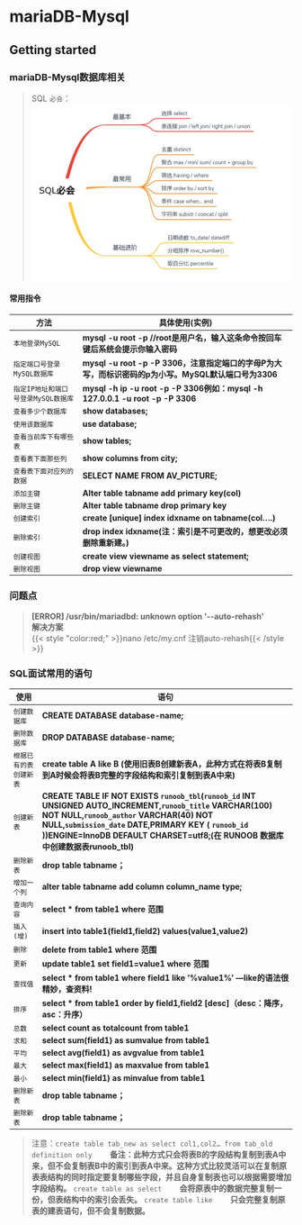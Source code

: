 # mariaDB-Mysql


## Getting started

<!-- {.-three-column} -->
### mariaDB-Mysql数据库相关
<!--more-->
<!-- {.-prime} -->
> SQL `必会`：
> ![SQL必会](/images/SQL.jpg "SQL必会")  


#### 常用指令
|      方法       |            具体使用(实例)          |
| -------------- | -------------------------------- |
|     `本地登录MySQL`     |**mysql -u root -p   //root是用户名，输入这条命令按回车键后系统会提示你输入密码**|
|     `指定端口号登录MySQL数据库`     |**mysql -u root -p  -P 3306，注意指定端口的字母P为大写，而标识密码的p为小写。MySQL默认端口号为3306**|
|     `指定IP地址和端口号登录MySQL数据库`     |**mysql -h ip -u root -p -P 3306例如：mysql -h 127.0.0.1 -u root -p -P 3306**|
|     `查看多少个数据库`     |**show databases;**|
|     `使用该数据库`     |**use database;**|
|     `查看当前库下有哪些表`     |**show tables;**|
|     `查看表下面那些列`     |**show columns from city;**|
|     `查看表下面对应列的数据`     |**SELECT NAME FROM AV_PICTURE;**|
|     `添加主键`     |**Alter table tabname add primary key(col)**|
|     `删除主键`     |**Alter table tabname drop primary key**|
|     `创建索引`     |**create [unique] index idxname on tabname(col….)**|
|     `删除索引`     |**drop index idxname(注：索引是不可更改的，想更改必须删除重新建。)**|
|     `创建视图`     |**create view viewname as select statement;**|
|     `删除视图`     |**drop view viewname**|

### 问题点
> **[ERROR] /usr/bin/mariadbd: unknown option '--auto-rehash'**  
> **解决方案**  
> {{< style "color:red;" >}}nano /etc/my.cnf 注销auto-rehash{{< /style >}} 

### SQL面试常用的语句
|      使用       |            语句          |
| -------------- | -------------------------------- |
|     `创建数据库`     |**CREATE DATABASE database-name;**|
|     `删除数据库`     |**DROP DATABASE database-name;**|
|     `根据已有的表创建新表`     |**create table A like B (使用旧表B创建新表A，此种方式在将表B复制到A时候会将表B完整的字段结构和索引复制到表A中来)**|
|     `创建新表`     |**CREATE TABLE IF NOT EXISTS `runoob_tbl`(`runoob_id` INT UNSIGNED AUTO_INCREMENT,`runoob_title` VARCHAR(100) NOT NULL,`runoob_author` VARCHAR(40) NOT NULL,`submission_date` DATE,PRIMARY KEY ( `runoob_id` ))ENGINE=InnoDB DEFAULT CHARSET=utf8;(在 RUNOOB 数据库中创建数据表runoob_tbl)**|
|     `删除新表`     |**drop table tabname；**|
|     `增加一个列`     |**alter table tabname add column column_name type;**|
|     `查询内容`     |**select * from table1 where 范围**|
|     `插入(增)`     |**insert into table1(field1,field2) values(value1,value2)**|
|     `删除`     |**delete from table1 where 范围**|
|     `更新`     |**update table1 set field1=value1 where 范围**|
|     `查找值`     |**select * from table1 where field1 like ’%value1%’ —like的语法很精妙，查资料!**|
|     `排序`     |**select * from table1 order by field1,field2 [desc]（desc：降序，asc：升序）**|
|     `总数`     |**select count as totalcount from table1**|
|     `求和`     |**select sum(field1) as sumvalue from table1**|
|     `平均`     |**select avg(field1) as avgvalue from table1**|
|     `最大`     |**select max(field1) as maxvalue from table1**|
|     `最小`     |**select min(field1) as minvalue from table1**|
|     `删除新表`     |**drop table tabname；**|
|     `删除新表`     |**drop table tabname；**|


> 注意：`create table tab_new as select col1,col2… from tab_old definition only`&nbsp;&nbsp;&nbsp;&nbsp;&nbsp;&nbsp;&nbsp;&nbsp;**备注：此种方式只会将表B的字段结构复制到表A中来，但不会复制表B中的索引到表A中来。这种方式比较灵活可以在复制原表表结构的同时指定要复制哪些字段，并且自身复制表也可以根据需要增加字段结构。**
> `create table as select`&nbsp;&nbsp;&nbsp;&nbsp;&nbsp;&nbsp;&nbsp;&nbsp;**会将原表中的数据完整复制一份，但表结构中的索引会丢失。**
> `create table like`&nbsp;&nbsp;&nbsp;&nbsp;&nbsp;&nbsp;&nbsp;&nbsp;**只会完整复制原表的建表语句，但不会复制数据。**

